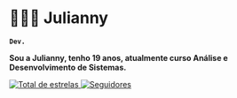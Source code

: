 # 👩🏻‍💻 Julianny

**`Dev.`**

**Sou a Julianny, tenho 19 anos, atualmente curso Análise e Desenvolvimento de Sistemas.**

<p>
 <a href="https://github.com/julianny-alb?tab=repositories&sort=stargazers">
        <img 
            alt="Total de estrelas" 
            title="Total de estrelas GitHub" 
            src="https://custom-icon-badges.demolab.com/github/stars/julianny-alb?color=55960c&style=for-the-badge&labelColor=488207&logo=star&label=estrelas"
        />
    </a>
    <a href="https://github.com/julianny-alb?tab=followers">
        <img 
            alt="Seguidores" 
            title="Me siga no GitHub" 
            src="https://custom-icon-badges.demolab.com/github/followers/julianny-alb?color=236ad3&labelColor=1155ba&style=for-the-badge&logo=github&label=Seguidores&logoColor=white"
        />
    </a>
</p>
